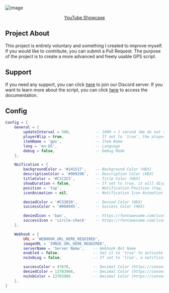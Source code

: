 ![image](https://github.com/user-attachments/assets/890efbe6-4291-4481-9f86-96a14be7f117)

<div align="center">
  
[YouTube Showcase](https://www.youtube.com/watch?v=fbEEOx0Y95U)

</div>

## Project About
This project is entirely voluntary and something I created to improve myself. If you would like to contribute, you can submit a Pull Request.
The purpose of the project is to create a more advanced and freely usable GPS script.

## Support
If you need any support, you can click [here](https://discord.gg/3TCCX49gsQ) to join our Discord server. If you want to learn more about the script, you can click [here](https://kirep-studios.gitbook.io/kirep-studios) to access the documentation.

## Config
```lua
Config = {
    General = {
        updateInterval = 500,           -- 1000 = 1 second (We do not recommend setting it to 0.)
        playerBlip = true,              -- If set to 'true', the player's own blip will be hidden.
        itemName = 'gps',               -- Item Name
        lang = 'en-US',                 -- Language
        debug = false,                  -- Debug Mode
    },

    Noification = {
        backgroundColor = '#141517',    -- Background Color (HEX)
        descriptionColor = '#909296',   -- Description Color (HEX)
        titleColor = '#C1C2C5',         -- Title Color (HEX)
        showDuration = false,           -- If set to true, it will display how long the notification will stay under the notification.
        position = 'top',               -- Notification Position (top, top-right, top-left, bottom, bottom-right, bottom-lest, center, center-right, center-left)
        iconAnimation = nil,            -- Notification Icon Animation (spin, spinPulse, spinReverse, pulse, beat, fade, beatFade, bounce, shake, nil = none)

        deniedColor = '#C53030',        -- Denied Color (HEX)
        successColor = '#00d945',       -- Success Color (HEX)

        deniedIcon = 'ban',             -- https://fontawesome.com/icons
        successIcon = 'circle-check'    -- https://fontawesome.com/icons
    },

    Webhook = {
        URL = 'WEBHOOK_URL_HERE_REQUIRED',
        imageURL = 'IMAGE_URL_HERE_REQUIRED',
        serverName = 'Server Name',    -- Webhook Bot Name
        enabled = false,               -- Set it to 'true' to activate the webhook.
        noJobLog = false,              -- If set to 'true', a notification will be sent when people without the required profession use it.

        successColor = 47678,          -- Decimal Color (https://convertingcolors.com/hex-color-FFFFFF.html)
        deniedColor = 13703966,        -- Decimal Color (https://convertingcolors.com/hex-color-FFFFFF.html)
        noJobColor = 13703966          -- Decimal Color (https://convertingcolors.com/hex-color-FFFFFF.html)
    },
}
```
